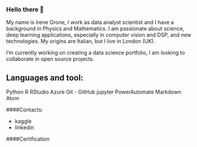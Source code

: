 ### Hello there 👋

<p>My name is Irene Grone, I work as data analyst scientist and I have a background in Physics and Mathematics. I am passionate about science, deep learning applications, especially in computer vision and DSP, and new technologies. My origins are Italian, but I live in London (UK).</p>

<p>I’m currently working on creating a data science portfolio, I am looking to collaborate in open source projects.</p>


## Languages and tool:

Python
R
RStudio
Azure
Git - GitHub
jupyter
PowerAutomate
Markdown
Atom


####Contacts:
- kaggle
- linkedin

####Certification

